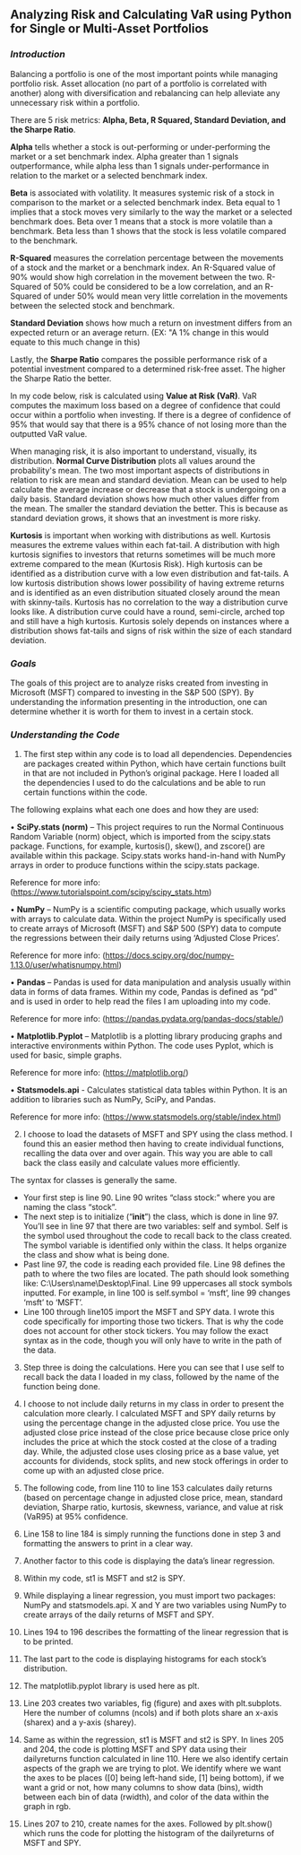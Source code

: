 <h2> <b>Analyzing Risk and Calculating VaR using Python for Single or Multi-Asset Portfolios</b> </h2>

<h3> <i>Introduction</i> </h3>

Balancing a portfolio is one of the most important points while managing portfolio risk. Asset allocation (no part of a portfolio is correlated with another) along with diversification and rebalancing can help alleviate any unnecessary risk within a portfolio. 

There are 5 risk metrics: **Alpha, Beta, R Squared, Standard Deviation, and the Sharpe Ratio**.

**Alpha** tells whether a stock is out-performing or under-performing the market or a set benchmark index. Alpha greater than 1 signals outperformance, while alpha less than 1 signals under-performance in relation to the market or a selected benchmark index.

**Beta** is associated with volatility. It measures systemic risk of a stock in comparison to the market or a selected benchmark index. Beta equal to 1 implies that a stock moves very similarly to the way the market or a selected benchmark does. Beta over 1 means that a stock is more volatile than a benchmark. Beta less than 1 shows that the stock is less volatile compared to the benchmark.

**R-Squared** measures the correlation percentage between the movements of a stock and the market or a benchmark index. An R-Squared value of 90% would show high correlation in the movement between the two. R-Squared of 50% could be considered to be a low correlation, and an R-Squared of under 50% would mean very little correlation in the movements between the selected stock and benchmark.

**Standard Deviation** shows how much a return on investment differs from an expected return or an average return. (EX: "A 1% change in this would equate to this much change in this)

Lastly, the **Sharpe Ratio** compares the possible performance risk of a potential investment compared to a determined risk-free asset. The higher the Sharpe Ratio the better. 

In my code below, risk is calculated using **Value at Risk (VaR)**. VaR computes the maximum loss based on a degree of confidence that could occur within a portfolio when investing. If there is a degree of confidence of 95% that would say that there is a 95% chance of not losing more than the outputted VaR value.

When managing risk, it is also important to understand, visually, its distribution. **Normal Curve Distribution** plots all values around the probability's mean. The two most important aspects of distributions in relation to risk are mean and standard deviation. Mean can be used to help calculate the average increase or decrease that a stock is undergoing on a daily basis. Standard deviation shows how much other values differ from the mean. The smaller the standard deviation the better. This is because as standard deviation grows, it shows that an investment is more risky.

**Kurtosis** is important when working with distributions as well. Kurtosis measures the extreme values within each fat-tail. A distribution with high kurtosis signifies to investors that returns sometimes will be much more extreme compared to the mean (Kurtosis Risk). High kurtosis can be identified as a distribution curve with a low even distribution and fat-tails. A low kurtosis distribution shows lower possibility of having extreme returns and is identified as an even distribution situated closely around the mean with skinny-tails. Kurtosis has no correlation to the way a distribution curve looks like. A distribution curve could have a round, semi-circle, arched top and still have a high kurtosis. Kurtosis solely depends on instances where a distribution shows fat-tails and signs of risk within the size of each standard deviation.



<h3> <i>Goals</i> </h3>

The goals of this project are to analyze risks created from investing in Microsoft (MSFT) compared to investing in the S&P 500 (SPY). By understanding the information presenting in the introduction, one can determine whether it is worth for them to invest in a certain stock.



<h3> <i>Understanding the Code</i> </h3>

1.	The first step within any code is to load all dependencies. Dependencies are packages created within Python, which have certain functions built in that are not included in Python’s original package.
Here I loaded all the dependencies I used to do the calculations and be able to run certain functions within the code.

The following explains what each one does and how they are used:

•	**SciPy.stats (norm)** – This project requires to run the Normal Continuous Random Variable (norm) object, which is imported from the scipy.stats package. Functions, for example, kurtosis(), skew(), and zscore() are available within this package. Scipy.stats works hand-in-hand with NumPy arrays in order to produce functions within the scipy.stats package.  

Reference for more info:
(https://www.tutorialspoint.com/scipy/scipy_stats.htm)

•	**NumPy** – NumPy is a scientific computing package, which usually works with arrays to calculate data. Within the project NumPy is specifically used to create arrays of Microsoft (MSFT) and S&P 500 (SPY) data to compute the regressions between their daily returns using ‘Adjusted Close Prices’.

Reference for more info: 
(https://docs.scipy.org/doc/numpy-1.13.0/user/whatisnumpy.html)

•	**Pandas** – Pandas is used for data manipulation and analysis usually within data in forms of data frames. Within my code, Pandas is defined as “pd” and is used in order to help read the files I am uploading into my code.

Reference for more info:
(https://pandas.pydata.org/pandas-docs/stable/) 

•	**Matplotlib.Pyplot** – Matplotlib is a plotting library producing graphs and interactive environments within Python. The code uses Pyplot, which is used for basic, simple graphs.

Reference for more info:
(https://matplotlib.org/)

•	**Statsmodels.api** - Calculates statistical data tables within Python. It is an addition to libraries such as NumPy, SciPy, and Pandas.

Reference for more info:
(https://www.statsmodels.org/stable/index.html)

2.	I choose to load the datasets of MSFT and SPY using the class method. I found this an easier method then having to create individual functions, recalling the data over and over again. This way you are able to call back the class easily and calculate values more efficiently. 

The syntax for classes is generally the same. 
- Your first step is line 90. Line 90 writes “class stock:” where you are naming the class “stock”.
- The next step is to initialize (“__init__”) the class, which is done in line 97. You’ll see in line 97 that there are two variables: self and symbol. Self is the symbol used throughout the code to recall back to the class created. The symbol variable is identified only within the class. It helps organize the class and show what is being done.
- Past line 97, the code is reading each provided file. Line 98 defines the path to where the two files are located. The path should look something like: C:\Users\name\Desktop\Final. Line 99 uppercases all stock symbols inputted. For example, in line 100 is self.symbol = ‘msft’, line 99 changes ‘msft’ to ‘MSFT’.
- Line 100 through line105 import the MSFT and SPY data. I wrote this code specifically for importing those two tickers. That is why the code does not account for other stock tickers. You may follow the exact syntax as in the code, though you will only have to write in the path of the data.


3.	Step three is doing the calculations. Here you can see that I use self to recall back the data I loaded in my class, followed by the name of the function being done.
1.	I choose to not include daily returns in my class in order to present the calculation more clearly. I calculated MSFT and SPY daily returns by using the percentage change in the adjusted close price. You use the adjusted close price instead of the close price because close price only includes the price at which the stock costed at the close of a trading day. While, the adjusted close uses closing price as a base value, yet accounts for dividends, stock splits, and new stock offerings in order to come up with an adjusted close price.
2.	The following code, from line 110 to line 153 calculates daily returns (based on percentage change in adjusted close price, mean, standard deviation, Sharpe ratio, kurtosis, skewness, variance, and value at risk (VaR95) at 95% confidence.

4.	Line 158 to line 184 is simply running the functions done in step 3 and formatting the answers to print in a clear way.

5.	Another factor to this code is displaying the data’s linear regression.
1.	Within my code, st1 is MSFT and st2 is SPY.
2.	While displaying a linear regression, you must import two packages: NumPy and statsmodels.api. X and Y are two variables using NumPy to create arrays of the daily returns of MSFT and SPY.
3.	Lines 194 to 196 describes the formatting of the linear regression that is to be printed.

6.	The last part to the code is displaying histograms for each stock’s distribution. 
1.	The matplotlib.pyplot library is used here as plt.
2.	Line 203 creates two variables, fig (figure) and axes with plt.subplots. Here the number of columns (ncols) and if both plots share an x-axis (sharex) and a y-axis (sharey).
3.	Same as within the regression, st1 is MSFT and st2 is SPY. In lines 205 and 204, the code is plotting MSFT and SPY data using their dailyreturns function calculated in line 110. Here we also identify certain aspects of the graph we are trying to plot. We identify where we want the axes to be places ([0] being left-hand side, [1] being bottom), if we want a grid or not, how many columns to show data (bins), width between each bin of data (rwidth), and color of the data within the graph in rgb. 
4.	Lines 207 to 210, create names for the axes. Followed by plt.show() which runs the code for plotting the histogram of the dailyreturns of MSFT and SPY.

